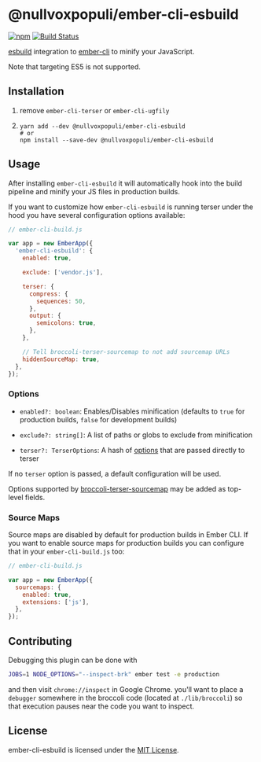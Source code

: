 
@nullvoxpopuli/ember-cli-esbuild
==============================================================================

[![npm](https://img.shields.io/npm/v/@nullvoxpopuli/ember-cli-esbuild.svg)](https://www.npmjs.com/package/@nullvoxpopuli/ember-cli-esbuild)
[![Build Status](https://github.com/nullvoxpopuli/ember-cli-esbuild/workflows/CI/badge.svg)](https://github.com/nullvoxpopuli/ember-cli-esbuild/actions?query=workflow%3ACI)

[esbuild](https://esbuild.github.io) integration to
[ember-cli](http://cli.emberjs.com/) to minify your JavaScript.

Note that targeting ES5 is not supported.

Installation
------------------------------------------------------------------------------

1. remove `ember-cli-terser` or `ember-cli-ugfily`
2.
    ```
    yarn add --dev @nullvoxpopuli/ember-cli-esbuild
    # or
    npm install --save-dev @nullvoxpopuli/ember-cli-esbuild
    ```

Usage
------------------------------------------------------------------------------

After installing `ember-cli-esbuild` it will automatically hook into the build
pipeline and minify your JS files in production builds.

If you want to customize how `ember-cli-esbuild` is running terser under the
hood you have several configuration options available:

```js
// ember-cli-build.js

var app = new EmberApp({
  'ember-cli-esbuild': {
    enabled: true,

    exclude: ['vendor.js'],

    terser: {
      compress: {
        sequences: 50,
      },
      output: {
        semicolons: true,
      },
    },

    // Tell broccoli-terser-sourcemap to not add sourcemap URLs
    hiddenSourceMap: true,
  },
});
```


### Options

- `enabled?: boolean`: Enables/Disables minification (defaults to `true` for
  production builds, `false` for development builds)

- `exclude?: string[]`: A list of paths or globs to exclude from minification

- `terser?: TerserOptions`: A hash of [options](https://github.com/terser/terser#minify-options)
  that are passed directly to terser

If no `terser` option is passed, a default configuration will be used.

Options supported by [broccoli-terser-sourcemap](https://github.com/ember-cli/broccoli-terser-sourcemap) may be added as top-level fields.

### Source Maps

Source maps are disabled by default for production builds in Ember CLI. If you
want to enable source maps for production builds you can configure that in your
`ember-cli-build.js` too:

```js
// ember-cli-build.js

var app = new EmberApp({
  sourcemaps: {
    enabled: true,
    extensions: ['js'],
  },
});
```

Contributing
------------------------------------------------------------------------------

Debugging this plugin can be done with
```bash
JOBS=1 NODE_OPTIONS="--inspect-brk" ember test -e production
```
and then visit `chrome://inspect` in Google Chrome.
you'll want to place a `debugger` somewhere in the broccoli code
(located at `./lib/broccoli`) so that execution pauses near the code you want
to inspect.


License
------------------------------------------------------------------------------
ember-cli-esbuild is licensed under the [MIT License](LICENSE.md).
